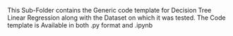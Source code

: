 This Sub-Folder contains the Generic code template for Decision Tree Linear Regression along with the Dataset on which it was tested. The Code template is Available in both .py format and .ipynb
